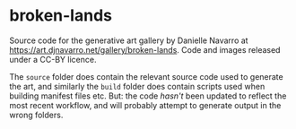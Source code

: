 
# broken-lands

Source code for the generative art gallery by Danielle Navarro at <https://art.djnavarro.net/gallery/broken-lands>. Code and images released under a CC-BY licence.

The `source` folder does contain the relevant source code used to generate the art, and similarly the `build` folder does contain scripts used when building manifest files etc. But: the code *hasn't* been updated to reflect the most recent workflow, and will probably attempt to generate output in the wrong folders.
